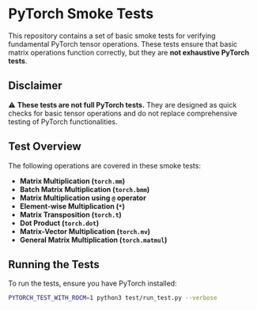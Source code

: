 # PyTorch Smoke Tests

This repository contains a set of basic smoke tests for verifying fundamental PyTorch tensor operations. These tests ensure that basic matrix operations function correctly, but they are **not exhaustive PyTorch tests**.

## Disclaimer

⚠️ **These tests are not full PyTorch tests.** They are designed as quick checks for basic tensor operations and do not replace comprehensive testing of PyTorch functionalities.

## Test Overview

The following operations are covered in these smoke tests:

- **Matrix Multiplication (`torch.mm`)**
- **Batch Matrix Multiplication (`torch.bmm`)**
- **Matrix Multiplication using `@` operator**
- **Element-wise Multiplication (`*`)**
- **Matrix Transposition (`torch.t`)**
- **Dot Product (`torch.dot`)**
- **Matrix-Vector Multiplication (`torch.mv`)**
- **General Matrix Multiplication (`torch.matmul`)**

## Running the Tests

To run the tests, ensure you have PyTorch installed:

```bash
PYTORCH_TEST_WITH_ROCM=1 python3 test/run_test.py --verbose
```
